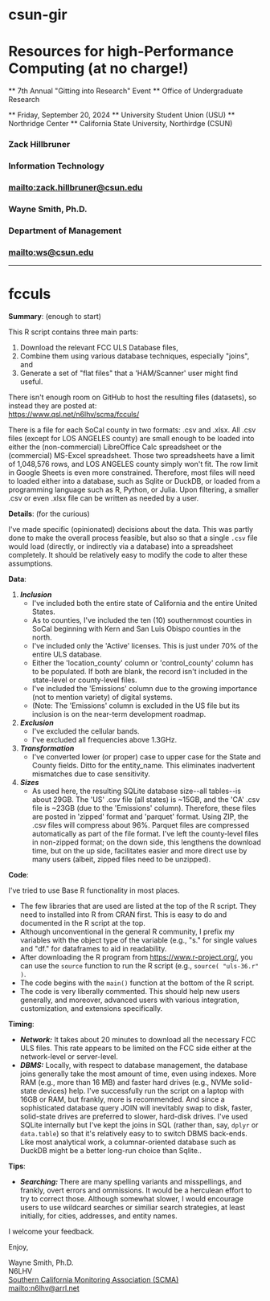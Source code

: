 # csun-gir

# Resources for high-Performance Computing (at no charge!)

** 7th Annual "Gitting into Research" Event
** Office of Undergraduate Research

** Friday, September 20, 2024
** University Student Union (USU)
** Northridge Center
** California State University, Northirdge (CSUN)


### Zack Hillbruner
### Information Technology
### <mailto:zack.hillbruner@csun.edu>

### Wayne Smith, Ph.D.
### Department of Management
### <mailto:ws@csun.edu>

--------

# fcculs

**Summary**: (enough to start)

This R script contains three main parts:

1. Download the relevant FCC ULS Database files,
2. Combine them using various database techniques, especially "joins", and
2. Generate a set of "flat files" that a 'HAM/Scanner' user might find useful.

There isn't enough room on GitHub to host the resulting files (datasets), so instead they are posted at:\
https://www.qsl.net/n6lhv/scma/fcculs/

There is a file for each SoCal county in two formats: .csv and .xlsx.
  All .csv files (except for LOS ANGELES county) are small enough to be loaded into either the (non-commercial) LibreOffice Calc spreadsheet or the (commercial) MS-Excel spreadsheet.
  Those two spreadsheets have a limit of 1,048,576 rows, and LOS ANGELES county simply won't fit.  The row limit in Google Sheets is even more constrained.
  Therefore, most files will need to loaded either into a database, such as Sqlite or DuckDB, or loaded from a programming language such as R, Python, or Julia.
  Upon filtering, a smaller .csv or even .xlsx file can be written as needed by a user.

**Details**: (for the curious)

I've made specific (opinionated) decisions about the data.
  This was partly done to make the overall process feasible, but also so that a single `.csv` file would load (directly, or indirectly via a database) into a spreadsheet completely.
  It should be relatively easy to modify the code to alter these assumptions.

**Data**:

1. ***Inclusion***
    * I've included both the entire state of California and the entire United States.
    * As to counties, I've included the ten (10) southernmost counties in SoCal beginning with Kern and San Luis Obispo counties in the north.
    * I've included only the 'Active' licenses.  This is just under 70% of the entire ULS database.
    * Either the 'location_county' column or 'control_county' column has to be populated.  If both are blank, the record isn't included in the state-level or county-level files.
    * I've included the 'Emissions' column due to the growing importance (not to mention variety) of digital systems.
    * (Note: The 'Emissions' column is excluded in the US file but its inclusion is on the near-term development roadmap.
2. ***Exclusion***
    * I've excluded the cellular bands.
    * I've excluded all frequencies above 1.3GHz.
3. ***Transformation***
    * I've converted lower (or proper) case to upper case for the State and County fields.  Ditto for the entity_name.
    This eliminates inadvertent mismatches due to case sensitivity.
4. ***Sizes***
    * As used here, the resulting SQLite database size--all tables--is about 29GB.
    The 'US' .csv file (all states) is ~15GB, and the 'CA' .csv file is ~23GB (due to the 'Emissions' column).  Therefore, these files are posted in 'zipped' format and 'parquet' format.
    Using ZIP, the .csv files will compress about 96%.
    Parquet files are compressed automatically as part of the file format.
    I've left the county-level files in non-zipped format; on the down side, this lengthens the download time, but on the up side, facilitates easier and more direct use by many users (albeit, zipped files need to be unzipped).

**Code**:

I've tried to use Base R functionality in most places.
  * The few libraries that are used are listed at the top of the R script. They need to installed into R from CRAN first.  This is easy to do and documented in the R script at the top.
  * Although unconventional in the general R community, I prefix my variables with the object type of the variable (e.g., "s." for single values and "df." for dataframes to aid in readability.
  * After downloading the R program from https://www.r-project.org/, you can use the `source` function to run the R script (e.g., `source( "uls-36.r" )`.
  * The code begins with the `main()` function at the bottom of the R script.
  * The code is very liberally commented.  This should help new users generally, and moreover, advanced users with various integration, customization, and extensions specifically.

**Timing**:

  * ***Network:*** It takes about 20 minutes to download all the necessary FCC ULS files.
    This rate appears to be limited on the FCC side either at the network-level or server-level.
  * ***DBMS:***  Locally, with respect to database management, the database joins generally take the most amount of time, even using indexes.
    More RAM (e.g., more than 16 MB) and faster hard drives (e.g., NVMe solid-state devices) help.
    I've successfully run the script on a laptop with 16GB or RAM, but frankly, more is recommended.
    And since a sophisticated database query JOIN will inevitably swap to disk, faster, solid-state drives are preferred to slower, hard-disk drives.
    I've used SQLite internally but I've kept the joins in SQL (rather than, say, `dplyr` or `data.table`) so that it's relatively easy to to switch DBMS back-ends.
    Like most analytical work, a columnar-oriented database such as DuckDB might be a better long-run choice than Sqlite..

**Tips**:

  * ***Searching:*** There are many spelling variants and misspellings, and frankly, overt errors and ommissions.  It would be a herculean effort to try to correct those.
    Although somewhat slower, I would encourage users to use wildcard searches or similiar search strategies, at least initially, for cities, addresses, and entity names.

I welcome your feedback.


Enjoy,

Wayne Smith, Ph.D.\
N6LHV\
[Southern California Monitoring Association (SCMA)](https://socalscanner.com/)\
<mailto:n6lhv@arrl.net>

